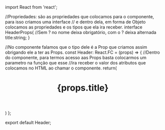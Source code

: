 import React from 'react';

//Propriedades: são as propriedades que colocamos para o componente, para isso criamos uma interface
// e dentro dela, em forma de Objeto colocamos as propriedades e os tipos que ela ira receber.
interface HeaderProps{
    //Sem ? no nome deixa obrigatório, com o ? deixa alternada
    title:string;
}


//No componente falamos que o tipo dele é a Prop que criamos assim obrigando ele a ter as Props.
const Header: React.FC<HeaderProps> = (props) => {
//Dentro do componente, para termos acesso aas Props basta colocarmos um parametro na função que esse
//ira receber o valor dos atributos que colocamos no HTML ao chamar o componente.
    return(
        <header>
            <h1>{props.title}</h1>
        </header>
    )
};


export default Header;

